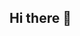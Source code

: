 ## Hi there 👋

<!--

**Here are some ideas to get you started:**

電気通信大学　田中一男研究室のプログラム管理用のGithub Organizationです！
-->
